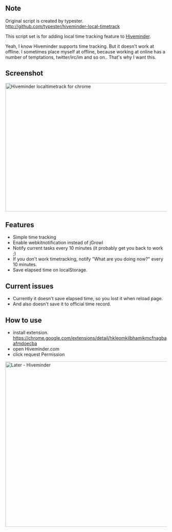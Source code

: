 ## Note
Original script is created by typester. http://github.com/typester/hiveminder-local-timetrack

This script set is for adding local time tracking feature to [Hiveminder](http://hiveminder.com/).

Yeah, I know Hiveminder supports time tracking. But it doesn't work at offline.
I sometimes place myself at offline, because working at online has a number of temptations, twitter/irc/im and so on.. That's why I want this.

## Screenshot
<a href="http://www.flickr.com/photos/hiramekii/4886764247/" title="Hiveminder localtimetrack for chrome by hiramekii, on Flickr"><img src="http://farm5.static.flickr.com/4074/4886764247_918570778a_z.jpg" width="640" height="400" alt="Hiveminder localtimetrack for chrome" /></a>

## Features

* Simple time tracking
* Enable webkitnotification instead of jGrowl
* Notify current tasks every 10 minutes (it probably get you back to work ;)
* If you don't work timetracking, notify "What are you doing now?" every 10 minutes.
* Save elapsed time on localStorage.

## Current issues

* Currently it doesn't save elapsed time, so you lost it when reload page.
* And also doesn't save it to official time record.

## How to use
* install extension. https://chrome.google.com/extensions/detail/hkleomkjlbhamikmcfnagbaafmdoecba
* open Hiveminder.com
* click request Permission

<a href="http://www.flickr.com/photos/hiramekii/4887359556/" title="Later - Hiveminder by hiramekii, on Flickr"><img src="http://farm5.static.flickr.com/4099/4887359556_313afaa5f1_z.jpg" width="640" height="514" alt="Later - Hiveminder" /></a>